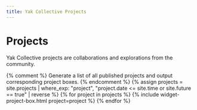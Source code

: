 ```yaml
---
title: Yak Collective Projects
---
```


# Projects

Yak Collective projects are collaborations and explorations from the community.

{% comment %}
    Generate a list of all published projects and output corresponding project boxes.
{% endcomment %}
{% assign projects = site.projects | where_exp: "project", "project.date <= site.time or site.future == true" | reverse %}
{% for project in projects %}
    {% include widget-project-box.html project=project %}
{% endfor %}
